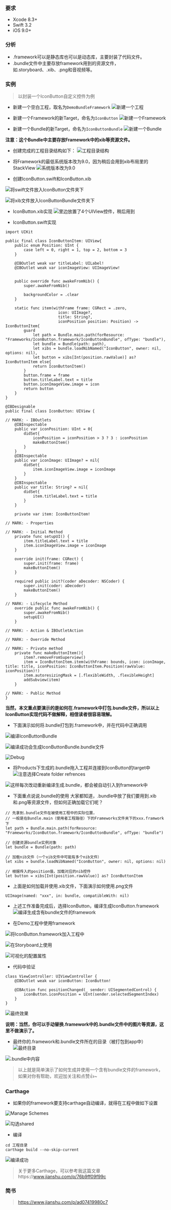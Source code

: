 ### 要求
- Xcode 8.3+
- Swift 3.2
- iOS 9.0+

### 分析
- .framework可以是静态库也可以是动态库，主要封装了代码文件。
- .bundle文件中主要存放framework用到的资源文件，如.storyboard、.xib、.png和音视频等。

### 实例
> 以封装一个IconButton自定义控件为例

- 新建一个空白工程，取名为`DemoBundleFramework`
![新建一个工程](https://upload-images.jianshu.io/upload_images/1334681-8389fd612a1015e2.png?imageMogr2/auto-orient/strip%7CimageView2/2/w/1240)

- 新建一个Framework的新Target，命名为`IconButton`
![新建一个Framework](https://upload-images.jianshu.io/upload_images/1334681-ffb1d19d8f7b8611.png?imageMogr2/auto-orient/strip%7CimageView2/2/w/1240)

- 新建一个Bundle的新Target，命名为`IconButtonBundle`
![新建一个Bundle](https://upload-images.jianshu.io/upload_images/1334681-40d4cc312f6b490b.png?imageMogr2/auto-orient/strip%7CimageView2/2/w/1240)

**注意：这个Bundle中主要存放Framework中的xib等资源文件。**

- 创建完成的工程目录结构如下：
![工程目录结构](https://upload-images.jianshu.io/upload_images/1334681-53e6b040308694da.png?imageMogr2/auto-orient/strip%7CimageView2/2/w/600)

- 将Framework的最低系统版本改为9.0，因为稍后会用到xib布局里的StackView
![系统版本改为9.0](https://upload-images.jianshu.io/upload_images/1334681-c159515447052891.png?imageMogr2/auto-orient/strip%7CimageView2/2/w/1240)

- 创建IconButton.swift和IconButton.xib

![将swift文件放入IconButton文件夹下](https://upload-images.jianshu.io/upload_images/1334681-ce4e1d4671f28584.png?imageMogr2/auto-orient/strip%7CimageView2/2/w/1240)

![将xib文件放入IconButtonBundle文件夹下](https://upload-images.jianshu.io/upload_images/1334681-24ceebfab7d33173.png?imageMogr2/auto-orient/strip%7CimageView2/2/w/1240)

- IconButton.xib实现
![里边放置了4个UIView控件，稍后用到](https://upload-images.jianshu.io/upload_images/1334681-b056e58f1d171f59.png?imageMogr2/auto-orient/strip%7CimageView2/2/w/1240)

- IconButton.swift实现
```
import UIKit

public final class IconButtonItem: UIView{
	public enum Position: UInt {
		case left = 0, right = 1, top = 2, bottom = 3
	}
	
	@IBOutlet weak var titleLabel: UILabel!
	@IBOutlet weak var iconImageView: UIImageView!
	
	
	public override func awakeFromNib() {
		super.awakeFromNib()
		
		backgroundColor = .clear
	}
	
	static func item(withFrame frame: CGRect = .zero,
	                   icon: UIImage?,
	                   title: String?,
	                   iconPosition position: Position) -> IconButtonItem{
		guard
			let path = Bundle.main.path(forResource: "Frameworks/IconButton.framework/IconButtonBundle", ofType: "bundle"),
			let bundle = Bundle(path: path),
			let xibs = bundle.loadNibNamed("IconButton", owner: nil, options: nil),
			let button = xibs[Int(position.rawValue)] as? IconButtonItem else{
			return IconButtonItem()
		}
		button.frame = frame
		button.titleLabel.text = title
		button.iconImageView.image = icon
		return button
	}
}

@IBDesignable
public final class IconButton: UIView {
	
// MARK: - IBOutlets
	@IBInspectable
	public var iconPosition: UInt = 0{
		didSet{
			iconPosition = iconPosition > 3 ? 3 : iconPosition
			makeButtonItem()
		}
	}
	@IBInspectable
	public var iconImage: UIImage? = nil{
		didSet{
			item.iconImageView.image = iconImage
		}
	}
	@IBInspectable
	public var title: String? = nil{
		didSet{
			item.titleLabel.text = title
		}
	}
	
	private var item: IconButtonItem!
	
// MARK: - Properties
	
// MARK: - Initial Method
	private func setupUI() {
		item.titleLabel.text = title
		item.iconImageView.image = iconImage
	}
	
	override init(frame: CGRect) {
		super.init(frame: frame)
		makeButtonItem()
	}
	
	required public init?(coder aDecoder: NSCoder) {
		super.init(coder: aDecoder)
		makeButtonItem()
	}
 
// MARK: - Lifecycle Method
	override public func awakeFromNib() {
		super.awakeFromNib()		
		setupUI()
	}
	
// MARK: - Action & IBOutletAction
	
// MARK: - Override Method
	
// MARK: - Private method
	private func makeButtonItem(){
		item?.removeFromSuperview()
		item = IconButtonItem.item(withFrame: bounds, icon: iconImage, title: title, iconPosition: IconButtonItem.Position(rawValue: iconPosition)!)
		item.autoresizingMask = [.flexibleWidth, .flexibleHeight]
		addSubview(item)
	}

// MARK: - Public Method
}
```
**当然，本文重点要演示的是如何在.framework中打包.bundle文件，所以以上IconButton实现代码不做解释，相信读者很容易理解。**

- 下面演示如何将.bundle打包到.framework中，并在代码中正确调用

![编译IconButtonBundle](https://upload-images.jianshu.io/upload_images/1334681-35e0965a82a840e9.png?imageMogr2/auto-orient/strip%7CimageView2/2/w/1240)

![编译成功会生成IconButtonBundle.bundle文件](https://upload-images.jianshu.io/upload_images/1334681-e8a92797466951c7.png?imageMogr2/auto-orient/strip%7CimageView2/2/w/400)

![Debug](https://upload-images.jianshu.io/upload_images/1334681-a0c7696046546a54.png?imageMogr2/auto-orient/strip%7CimageView2/2/w/1240)

- 将Products下生成的.bundle拖入工程并连接到IconButton的target中
![注意选择Create folder refrences](https://upload-images.jianshu.io/upload_images/1334681-ae308605a6ebd452.png?imageMogr2/auto-orient/strip%7CimageView2/2/w/1240)

![这样每次改动重新编译生成.bundle，都会被自动引入到framework中](https://upload-images.jianshu.io/upload_images/1334681-2a431d6490b21a71.png?imageMogr2/auto-orient/strip%7CimageView2/2/w/1240)

- 下面重点说说.bundle的使用
大家都知道，.bundle中放了我们要用到.xib和.png等资源文件，但如何正确加载它们呢？
```
// 先拿到.bundle文件在被使用工程中的实际位置，
// 一般是在Bundle.main（使用者工程路径）下的Frameworks文件夹下的xxx.framwork下
let path = Bundle.main.path(forResource: "Frameworks/IconButton.framework/IconButtonBundle", ofType: "bundle")

// 创建资源bundle实例对象
let bundle = Bundle(path: path)

// 加载nib文件（一个xib文件中可能有多个nib文件）
let xibs = bundle.loadNibNamed("IconButton", owner: nil, options: nil)

// 根据传入的position值，加载对应的nib控件
let button = xibs[Int(position.rawValue)] as? IconButtonItem
```

- 上面是如何加载并使用.xib文件，下面演示如何使用.png文件
```
UIImage(named: "xxx", in: bundle, compatibleWith: nil)
```

- 上述工作准备完成后，选择IconButton，编译生成IconButton.framework
![编译生成含有bundle文件的framework](https://upload-images.jianshu.io/upload_images/1334681-e1710936294c1319.png?imageMogr2/auto-orient/strip%7CimageView2/2/w/400)

- 在Demo工程中使用framework

![将IconButton.framework加入工程中](https://upload-images.jianshu.io/upload_images/1334681-7e5b59b6e84fca2b.png?imageMogr2/auto-orient/strip%7CimageView2/2/w/1240)

![在Storyboard上使用](https://upload-images.jianshu.io/upload_images/1334681-76cd466c6fc8ac94.png?imageMogr2/auto-orient/strip%7CimageView2/2/w/1240)

![可视化的配置属性](https://upload-images.jianshu.io/upload_images/1334681-c4d9d4e19ffc0f70.png?imageMogr2/auto-orient/strip%7CimageView2/2/w/1240)

- 代码中验证
```
class ViewController: UIViewController {
	@IBOutlet weak var iconButton: IconButton!

	@IBAction func positionChanged(_ sender: UISegmentedControl) {
		iconButton.iconPosition = UInt(sender.selectedSegmentIndex)
	}
}
```
![最终效果](https://upload-images.jianshu.io/upload_images/1334681-bc393f9c0ca56d70.gif?imageMogr2/auto-orient/strip)

**说明：当然，你可以手动替换.framework中的.bundle文件中的图片等资源，这里不做演示了。**

- 最终你的.framework和.bundle文件所在的目录（被打包到app中）
![最终目录](https://upload-images.jianshu.io/upload_images/1334681-efe616b7c72aa654.png?imageMogr2/auto-orient/strip%7CimageView2/2/w/600)

![.bundle中内容](https://upload-images.jianshu.io/upload_images/1334681-5bfbabd4c94cde30.png?imageMogr2/auto-orient/strip%7CimageView2/2/w/400)

> 以上就是简单演示了如何生成并使用一个含有bundle文件的framework，如果对你有帮助，欢迎加关注和点赞👍~

### Carthage
- 如果你的framework要支持carthage自动编译，就得在工程中做如下设置

![Manage Schemes](https://upload-images.jianshu.io/upload_images/1334681-98e6a76057a37920.png?imageMogr2/auto-orient/strip%7CimageView2/2/w/1240)

![勾选shared](https://upload-images.jianshu.io/upload_images/1334681-c5ed90b36c4f337a.png?imageMogr2/auto-orient/strip%7CimageView2/2/w/1240)
- 编译
```
cd 工程目录
carthage build --no-skip-current
```
![编译成功](https://upload-images.jianshu.io/upload_images/1334681-9cc29827bfb40604.png?imageMogr2/auto-orient/strip%7CimageView2/2/w/1240)

> 关于更多Carthage，可以参考我这篇文章https://www.jianshu.com/p/76b9ff09f99c

### 简书
> https://www.jianshu.com/p/ad07419980c7
